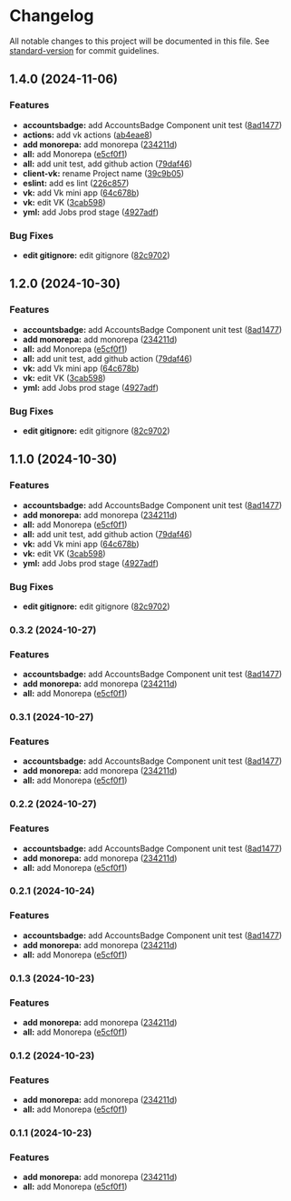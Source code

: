 # Changelog

All notable changes to this project will be documented in this file. See [standard-version](https://github.com/conventional-changelog/standard-version) for commit guidelines.

## 1.4.0 (2024-11-06)


### Features

* **accountsbadge:** add AccountsBadge Component unit test ([8ad1477](https://github.com/ViktorZubtsov/my-budget-core/commit/8ad1477f1ba63bacb4fbc8672f2e4e0d6c376c48))
* **actions:** add vk actions ([ab4eae8](https://github.com/ViktorZubtsov/my-budget-core/commit/ab4eae8a200f332469876fc11cb65cb562f7e5ae))
* **add monorepa:** add monorepa ([234211d](https://github.com/ViktorZubtsov/my-budget-core/commit/234211d22c89dad08a7000bb978c1f123636d76f))
* **all:** add Monorepa ([e5cf0f1](https://github.com/ViktorZubtsov/my-budget-core/commit/e5cf0f102ec5aadf1472a27f2fc5d3fff9122257))
* **all:** add unit test, add github action ([79daf46](https://github.com/ViktorZubtsov/my-budget-core/commit/79daf46caaad4cb87c17a269d970950ea4ec755e))
* **client-vk:** rename Project name ([39c9b05](https://github.com/ViktorZubtsov/my-budget-core/commit/39c9b059562d8235fa6fd5dd5f43661c547f8589))
* **eslint:** add es lint ([226c857](https://github.com/ViktorZubtsov/my-budget-core/commit/226c85783ce331036ab2ab2f10c29e5d3e52f0ba))
* **vk:** add Vk mini app ([64c678b](https://github.com/ViktorZubtsov/my-budget-core/commit/64c678b0047134004c7b819b27ab5f4da4c66396))
* **vk:** edit VK ([3cab598](https://github.com/ViktorZubtsov/my-budget-core/commit/3cab59884f9c5880a7e09ed673b9fdeafc9b5ab8))
* **yml:** add Jobs  prod stage ([4927adf](https://github.com/ViktorZubtsov/my-budget-core/commit/4927adf054b5411b544d417b013b1b29a62c1c56))


### Bug Fixes

* **edit gitignore:** edit gitignore ([82c9702](https://github.com/ViktorZubtsov/my-budget-core/commit/82c97026caa96e3ff89ae30eee80999263c77e40))

## 1.2.0 (2024-10-30)


### Features

* **accountsbadge:** add AccountsBadge Component unit test ([8ad1477](https://github.com/ViktorZubtsov/my-budget-core/commit/8ad1477f1ba63bacb4fbc8672f2e4e0d6c376c48))
* **add monorepa:** add monorepa ([234211d](https://github.com/ViktorZubtsov/my-budget-core/commit/234211d22c89dad08a7000bb978c1f123636d76f))
* **all:** add Monorepa ([e5cf0f1](https://github.com/ViktorZubtsov/my-budget-core/commit/e5cf0f102ec5aadf1472a27f2fc5d3fff9122257))
* **all:** add unit test, add github action ([79daf46](https://github.com/ViktorZubtsov/my-budget-core/commit/79daf46caaad4cb87c17a269d970950ea4ec755e))
* **vk:** add Vk mini app ([64c678b](https://github.com/ViktorZubtsov/my-budget-core/commit/64c678b0047134004c7b819b27ab5f4da4c66396))
* **vk:** edit VK ([3cab598](https://github.com/ViktorZubtsov/my-budget-core/commit/3cab59884f9c5880a7e09ed673b9fdeafc9b5ab8))
* **yml:** add Jobs  prod stage ([4927adf](https://github.com/ViktorZubtsov/my-budget-core/commit/4927adf054b5411b544d417b013b1b29a62c1c56))


### Bug Fixes

* **edit gitignore:** edit gitignore ([82c9702](https://github.com/ViktorZubtsov/my-budget-core/commit/82c97026caa96e3ff89ae30eee80999263c77e40))

## 1.1.0 (2024-10-30)


### Features

* **accountsbadge:** add AccountsBadge Component unit test ([8ad1477](https://github.com/ViktorZubtsov/my-budget-core/commit/8ad1477f1ba63bacb4fbc8672f2e4e0d6c376c48))
* **add monorepa:** add monorepa ([234211d](https://github.com/ViktorZubtsov/my-budget-core/commit/234211d22c89dad08a7000bb978c1f123636d76f))
* **all:** add Monorepa ([e5cf0f1](https://github.com/ViktorZubtsov/my-budget-core/commit/e5cf0f102ec5aadf1472a27f2fc5d3fff9122257))
* **all:** add unit test, add github action ([79daf46](https://github.com/ViktorZubtsov/my-budget-core/commit/79daf46caaad4cb87c17a269d970950ea4ec755e))
* **vk:** add Vk mini app ([64c678b](https://github.com/ViktorZubtsov/my-budget-core/commit/64c678b0047134004c7b819b27ab5f4da4c66396))
* **vk:** edit VK ([3cab598](https://github.com/ViktorZubtsov/my-budget-core/commit/3cab59884f9c5880a7e09ed673b9fdeafc9b5ab8))
* **yml:** add Jobs  prod stage ([4927adf](https://github.com/ViktorZubtsov/my-budget-core/commit/4927adf054b5411b544d417b013b1b29a62c1c56))


### Bug Fixes

* **edit gitignore:** edit gitignore ([82c9702](https://github.com/ViktorZubtsov/my-budget-core/commit/82c97026caa96e3ff89ae30eee80999263c77e40))

### 0.3.2 (2024-10-27)


### Features

* **accountsbadge:** add AccountsBadge Component unit test ([8ad1477](https://github.com/ViktorZubtsov/my-budget-core/commit/8ad1477f1ba63bacb4fbc8672f2e4e0d6c376c48))
* **add monorepa:** add monorepa ([234211d](https://github.com/ViktorZubtsov/my-budget-core/commit/234211d22c89dad08a7000bb978c1f123636d76f))
* **all:** add Monorepa ([e5cf0f1](https://github.com/ViktorZubtsov/my-budget-core/commit/e5cf0f102ec5aadf1472a27f2fc5d3fff9122257))

### 0.3.1 (2024-10-27)


### Features

* **accountsbadge:** add AccountsBadge Component unit test ([8ad1477](https://github.com/ViktorZubtsov/my-budget-core/commit/8ad1477f1ba63bacb4fbc8672f2e4e0d6c376c48))
* **add monorepa:** add monorepa ([234211d](https://github.com/ViktorZubtsov/my-budget-core/commit/234211d22c89dad08a7000bb978c1f123636d76f))
* **all:** add Monorepa ([e5cf0f1](https://github.com/ViktorZubtsov/my-budget-core/commit/e5cf0f102ec5aadf1472a27f2fc5d3fff9122257))

### 0.2.2 (2024-10-27)


### Features

* **accountsbadge:** add AccountsBadge Component unit test ([8ad1477](https://github.com/ViktorZubtsov/my-budget-core/commit/8ad1477f1ba63bacb4fbc8672f2e4e0d6c376c48))
* **add monorepa:** add monorepa ([234211d](https://github.com/ViktorZubtsov/my-budget-core/commit/234211d22c89dad08a7000bb978c1f123636d76f))
* **all:** add Monorepa ([e5cf0f1](https://github.com/ViktorZubtsov/my-budget-core/commit/e5cf0f102ec5aadf1472a27f2fc5d3fff9122257))

### 0.2.1 (2024-10-24)


### Features

* **accountsbadge:** add AccountsBadge Component unit test ([8ad1477](https://github.com/ViktorZubtsov/my-budget-core/commit/8ad1477f1ba63bacb4fbc8672f2e4e0d6c376c48))
* **add monorepa:** add monorepa ([234211d](https://github.com/ViktorZubtsov/my-budget-core/commit/234211d22c89dad08a7000bb978c1f123636d76f))
* **all:** add Monorepa ([e5cf0f1](https://github.com/ViktorZubtsov/my-budget-core/commit/e5cf0f102ec5aadf1472a27f2fc5d3fff9122257))

### 0.1.3 (2024-10-23)


### Features

* **add monorepa:** add monorepa ([234211d](https://github.com/ViktorZubtsov/my-budget-core/commit/234211d22c89dad08a7000bb978c1f123636d76f))
* **all:** add Monorepa ([e5cf0f1](https://github.com/ViktorZubtsov/my-budget-core/commit/e5cf0f102ec5aadf1472a27f2fc5d3fff9122257))

### 0.1.2 (2024-10-23)


### Features

* **add monorepa:** add monorepa ([234211d](https://github.com/ViktorZubtsov/my-budget-core/commit/234211d22c89dad08a7000bb978c1f123636d76f))
* **all:** add Monorepa ([e5cf0f1](https://github.com/ViktorZubtsov/my-budget-core/commit/e5cf0f102ec5aadf1472a27f2fc5d3fff9122257))

### 0.1.1 (2024-10-23)


### Features

* **add monorepa:** add monorepa ([234211d](https://github.com/ViktorZubtsov/my-budget-core/commit/234211d22c89dad08a7000bb978c1f123636d76f))
* **all:** add Monorepa ([e5cf0f1](https://github.com/ViktorZubtsov/my-budget-core/commit/e5cf0f102ec5aadf1472a27f2fc5d3fff9122257))
